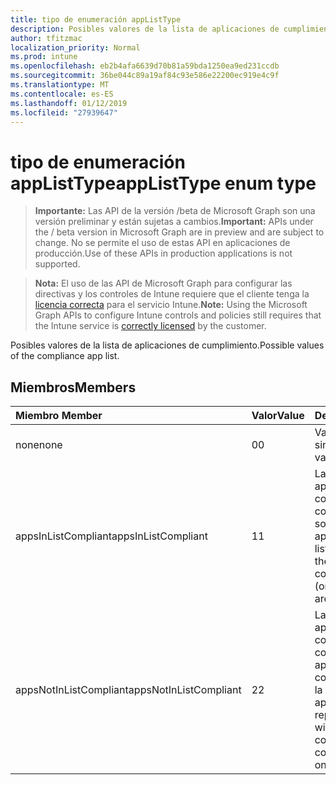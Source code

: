 ```yaml
---
title: tipo de enumeración appListType
description: Posibles valores de la lista de aplicaciones de cumplimiento.
author: tfitzmac
localization_priority: Normal
ms.prod: intune
ms.openlocfilehash: eb2b4afa6639d70b81a59bda1250ea9ed231ccdb
ms.sourcegitcommit: 36be044c89a19af84c93e586e22200ec919e4c9f
ms.translationtype: MT
ms.contentlocale: es-ES
ms.lasthandoff: 01/12/2019
ms.locfileid: "27939647"
---
```

# <a name="applisttype-enum-type"></a><span data-ttu-id="90e8c-103">tipo de enumeración appListType</span><span class="sxs-lookup"><span data-stu-id="90e8c-103">appListType enum type</span></span>

> <span data-ttu-id="90e8c-104">**Importante:** Las API de la versión /beta de Microsoft Graph son una versión preliminar y están sujetas a cambios.</span><span class="sxs-lookup"><span data-stu-id="90e8c-104">**Important:** APIs under the / beta version in Microsoft Graph are in preview and are subject to change.</span></span> <span data-ttu-id="90e8c-105">No se permite el uso de estas API en aplicaciones de producción.</span><span class="sxs-lookup"><span data-stu-id="90e8c-105">Use of these APIs in production applications is not supported.</span></span>

> <span data-ttu-id="90e8c-106">**Nota:** El uso de las API de Microsoft Graph para configurar las directivas y los controles de Intune requiere que el cliente tenga la [licencia correcta](https://go.microsoft.com/fwlink/?linkid=839381) para el servicio Intune.</span><span class="sxs-lookup"><span data-stu-id="90e8c-106">**Note:** Using the Microsoft Graph APIs to configure Intune controls and policies still requires that the Intune service is [correctly licensed](https://go.microsoft.com/fwlink/?linkid=839381) by the customer.</span></span>

<span data-ttu-id="90e8c-107">Posibles valores de la lista de aplicaciones de cumplimiento.</span><span class="sxs-lookup"><span data-stu-id="90e8c-107">Possible values of the compliance app list.</span></span>
## <a name="members"></a><span data-ttu-id="90e8c-108">Miembros</span><span class="sxs-lookup"><span data-stu-id="90e8c-108">Members</span></span>
|<span data-ttu-id="90e8c-109">Miembro	</span><span class="sxs-lookup"><span data-stu-id="90e8c-109">Member</span></span>|<span data-ttu-id="90e8c-110">Valor</span><span class="sxs-lookup"><span data-stu-id="90e8c-110">Value</span></span>|<span data-ttu-id="90e8c-111">Descripción</span><span class="sxs-lookup"><span data-stu-id="90e8c-111">Description</span></span>|
|:---|:---|:---|
|<span data-ttu-id="90e8c-112">none</span><span class="sxs-lookup"><span data-stu-id="90e8c-112">none</span></span>|<span data-ttu-id="90e8c-113">0</span><span class="sxs-lookup"><span data-stu-id="90e8c-113">0</span></span>|<span data-ttu-id="90e8c-114">Valor predeterminado, sin intención.</span><span class="sxs-lookup"><span data-stu-id="90e8c-114">Default value, no intent.</span></span>|
|<span data-ttu-id="90e8c-115">appsInListCompliant</span><span class="sxs-lookup"><span data-stu-id="90e8c-115">appsInListCompliant</span></span>|<span data-ttu-id="90e8c-116">1</span><span class="sxs-lookup"><span data-stu-id="90e8c-116">1</span></span>|<span data-ttu-id="90e8c-117">La lista representa las aplicaciones que se considerarán compatibles con (solo son compatibles con las aplicaciones de la lista).</span><span class="sxs-lookup"><span data-stu-id="90e8c-117">The list represents the apps that will be considered compliant (only apps on the list are compliant).</span></span>|
|<span data-ttu-id="90e8c-118">appsNotInListCompliant</span><span class="sxs-lookup"><span data-stu-id="90e8c-118">appsNotInListCompliant</span></span>|<span data-ttu-id="90e8c-119">2</span><span class="sxs-lookup"><span data-stu-id="90e8c-119">2</span></span>|<span data-ttu-id="90e8c-120">La lista representa las aplicaciones que se considerarán no conformes (todas las aplicaciones son compatibles excepto en la lista de aplicaciones).</span><span class="sxs-lookup"><span data-stu-id="90e8c-120">The list represents the apps that will be considered non compliant (all apps are compliant except apps on the list).</span></span>|





